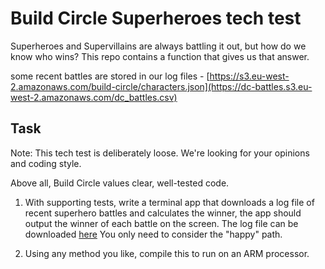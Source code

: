 # Build Circle Superheroes tech test

Superheroes and Supervillains are always battling it out, but how do we know who wins? This repo contains a function that gives us that answer. 

some recent battles are stored in our log files - [https://s3.eu-west-2.amazonaws.com/build-circle/characters.json](https://dc-battles.s3.eu-west-2.amazonaws.com/dc_battles.csv)

## Task

Note: This tech test is deliberately loose. We're looking for your opinions and coding style.

Above all, Build Circle values clear, well-tested code.

1. With supporting tests, write a terminal app that downloads a log file of recent superhero battles and calculates the winner, the app should output the winner of each battle on the screen. The log file can be downloaded [here](https://dc-battles.s3.eu-west-2.amazonaws.com/dc_battles.csv) You only need to consider the "happy" path.

2. Using any method you like, compile this to run on an ARM processor.

